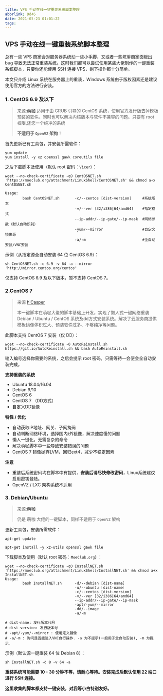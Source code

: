 ```yaml
---
title: VPS 手动在线一键重装系统脚本整理
abbrlink: 9d46
date: 2021-05-23 01:01:22
tags:
---
```


## VPS 手动在线一键重装系统脚本整理

总有一些 VPS 商家会对服务器系统动一些小手脚，又或者一些坑爹商家面板出 bug 导致无法正常重装系统。这时我们都可以尝试使用某些大佬制作的一键重装系统脚本，只要你还能使用 SSH 连接 VPS，剩下操作都十分简单。

本文只介绍 Linux 系统在服务器上的重装，Windows 系统由于版权因素还是建议使用官方的方法进行安装。

### 1. CentOS 6.9 及以下
> 来源:[萌咖](moeclub.org)
> 适用于由 GRUB 引导的 CentOS 系统，使用官方发行版去掉模板预装的软件。同时也可以解决内核版本与软件不兼容的问题。只要有 root 权限,还您一个纯净的系统
>
> **不适用于 `OpenVZ` 架构！**

首先更新已有工具包，并安装所需软件：

```
yum update
yum install -y xz openssl gawk coreutils file
```

之后下载脚本及使用（默认 root 密码：`Vicer`）：

```
wget --no-check-certificate -qO CentOSNET.sh 'https://moeclub.org/attachment/LinuxShell/CentOSNET.sh' && chmod a+x CentOSNET.sh
```

```
Usage:
        bash CentOSNET.sh       -c/--centos [dist-version]     #系统版本
                                -v/--ver [32/i386|64/amd64]    #指定格式
                                --ip-addr/--ip-gate/--ip-mask  #网络参数（默认自动识别）
                                -yum/--mirror                  #自定义镜像源
                                -a/-m                          #全自动安装/VNC安装
```

示例（从指定源全自动安装 64 位 CentOS 6.9）：

```
sh CentOSNET.sh -c 6.9 -v 64 -a --mirror 'http://mirror.centos.org/centos'
```

仅支持 CentOS 6.9 及以下版本，暂不支持 CentOS 7。

### 2.CentOS 7

> 来源 [hiCasper](https://blog.hicasper.com/post/135.html)
>
> 本一键脚本在萌咖大佬的脚本基础上开发，实现了懒人式一键网络重装 Debian / Ubuntu / CentOS 系统及dd方式安装系统。解决了云服务商提供模板镜像体积过大、预装软件过多、不够纯净等问题。

此脚本支持 CentOS 7 安装（仅 DD）：

```
wget --no-check-certificate -O AutoReinstall.sh https://git.io/AutoReinstall.sh && bash AutoReinstall.sh
```
输入编号选择你需要的系统，之后会提示 root 密码，只需等待一会便会全自动安装完成。

**支持重装的系统**

- Ubuntu 18.04/16.04
- Debian 9/10
- CentOS 6
- CentOS 7 （DD方式）
- 自定义DD镜像

**特性 / 优化**

- 自动获取IP地址、网关、子网掩码
- 自动判断网络环境，选择国内/外镜像，解决速度慢的问题
- 懒人一键化，无需复杂的命令
- 解决萌咖脚本中一些导致安装错误的问题
- CentOS 7 镜像抛弃LVM，回归ext4，减少不稳定因素

**注意**

- 重装后系统密码均在脚本中有提供，**安装后请尽快修改密码**，Linux系统建议启用密钥登陆。
- OpenVZ / LXC 架构系统不适用

### 3. Debian/Ubuntu

> 来源:[萌咖](moeclub.org)
>
> 仍是 萌咖 大佬的一键脚本，同样不适用于 `OpenVZ` 架构

更新工具包，安装所需软件：

```
apt-get update

apt-get install -y xz-utils openssl gawk file
```

下载脚本及使用（默认 root 密码：`MoeClub.org`）：

```
wget --no-check-certificate -qO InstallNET.sh 'https://moeclub.org/attachment/LinuxShell/InstallNET.sh' && chmod a+x InstallNET.sh
Usage:
        bash InstallNET.sh      -d/--debian [dist-name]
                                -u/--ubuntu [dist-name]
                                -c/--centos [dist-version]
                                -v/--ver [32/i386|64/amd64]
                                --ip-addr/--ip-gate/--ip-mask
                                -apt/-yum/--mirror
                                -dd/--image
                                -a/-m

# dist-name: 发行版本代号
# dist-version: 发行版本号
# -apt/-yum/--mirror : 使用定义镜像
# -a/-m : 询问是否能进入VNC自行操作. -a 为不提示(一般用于全自动安装), -m 为提示.
```

示例（默认源一键重装 64 位 Debian 8）：

```
sh InstallNET.sh -d 8 -v 64 -a
```

**重装系统可能需要 10 - 30 分钟不等，请耐心等待。安装完成后默认使用 22 端口进行 SSH 连接。**

**这里收集的脚本都支持一键安装，对我等小白特别友好。**
